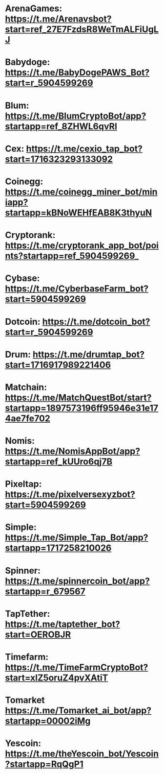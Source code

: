 # ArenaGames: https://t.me/Arenavsbot?start=ref_27E7FzdsR8WeTmALFiUgLJ
# Babydoge: https://t.me/BabyDogePAWS_Bot?start=r_5904599269
# Blum: https://t.me/BlumCryptoBot/app?startapp=ref_8ZHWL6qvRI
# Cex: https://t.me/cexio_tap_bot?start=1716323293133092
# Coinegg: https://t.me/coinegg_miner_bot/miniapp?startapp=kBNoWEHfEAB8K3thyuN
# Cryptorank: https://t.me/cryptorank_app_bot/points?startapp=ref_5904599269_
# Cybase: https://t.me/CyberbaseFarm_bot?start=5904599269
# Dotcoin: https://t.me/dotcoin_bot?start=r_5904599269
# Drum: https://t.me/drumtap_bot?start=1716917989221406
# Matchain: https://t.me/MatchQuestBot/start?startapp=1897573196ff95946e31e174ae7fe702
# Nomis: https://t.me/NomisAppBot/app?startapp=ref_kUUro6qj7B
# Pixeltap: https://t.me/pixelversexyzbot?start=5904599269
# Simple: https://t.me/Simple_Tap_Bot/app?startapp=1717258210026
# Spinner: https://t.me/spinnercoin_bot/app?startapp=r_679567
# TapTether: https://t.me/taptether_bot?start=OEROBJR
# Timefarm: https://t.me/TimeFarmCryptoBot?start=xlZ5oruZ4pvXAtiT
# Tomarket https://t.me/Tomarket_ai_bot/app?startapp=00002iMg
# Yescoin: https://t.me/theYescoin_bot/Yescoin?startapp=RqQgP1

